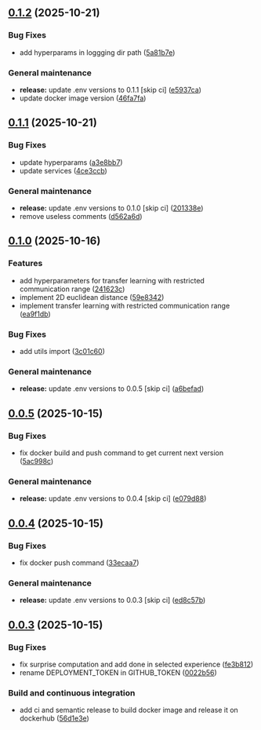 ## [0.1.2](https://github.com/domm99/experiments-2025-TCD-marl-neighbor-TL/compare/0.1.1...0.1.2) (2025-10-21)

### Bug Fixes

* add hyperparams in loggging dir path ([5a81b7e](https://github.com/domm99/experiments-2025-TCD-marl-neighbor-TL/commit/5a81b7e874c09033f16fab2268d442d5f995c7c7))

### General maintenance

* **release:** update .env versions to 0.1.1 [skip ci] ([e5937ca](https://github.com/domm99/experiments-2025-TCD-marl-neighbor-TL/commit/e5937cae7f8edb5ac6dc4f734c09140cd95a20e8))
* update docker image version ([46fa7fa](https://github.com/domm99/experiments-2025-TCD-marl-neighbor-TL/commit/46fa7fa582ad62214e9f410a990b26df2e19d7af))

## [0.1.1](https://github.com/domm99/experiments-2025-TCD-marl-neighbor-TL/compare/0.1.0...0.1.1) (2025-10-21)

### Bug Fixes

* update hyperparams ([a3e8bb7](https://github.com/domm99/experiments-2025-TCD-marl-neighbor-TL/commit/a3e8bb73af82f03d9378a7bec22b344ca067cec9))
* update services ([4ce3ccb](https://github.com/domm99/experiments-2025-TCD-marl-neighbor-TL/commit/4ce3ccb2caeab6801e0e42f4f776b4d1dbc006d3))

### General maintenance

* **release:** update .env versions to 0.1.0 [skip ci] ([201338e](https://github.com/domm99/experiments-2025-TCD-marl-neighbor-TL/commit/201338ed5dbdd70305f98574a3e65f7f741a9375))
* remove useless comments ([d562a6d](https://github.com/domm99/experiments-2025-TCD-marl-neighbor-TL/commit/d562a6d56d5250b01b27d4e2f232a5a7e512dd9a))

## [0.1.0](https://github.com/domm99/experiments-2025-TCD-marl-neighbor-TL/compare/0.0.5...0.1.0) (2025-10-16)

### Features

* add hyperparameters for transfer learning with restricted communication range ([241623c](https://github.com/domm99/experiments-2025-TCD-marl-neighbor-TL/commit/241623c76d47bc915eeec2fc880998ed8fbc783b))
* implement 2D euclidean distance ([59e8342](https://github.com/domm99/experiments-2025-TCD-marl-neighbor-TL/commit/59e83420ceb747308fb06a5f6260522619359db6))
* implement transfer learning with restricted communication range ([ea9f1db](https://github.com/domm99/experiments-2025-TCD-marl-neighbor-TL/commit/ea9f1db3ad1904d9487cc48d20384754c788069b))

### Bug Fixes

* add utils import ([3c01c60](https://github.com/domm99/experiments-2025-TCD-marl-neighbor-TL/commit/3c01c6011565735effcd50d1c2dd9eca1b6258c4))

### General maintenance

* **release:** update .env versions to 0.0.5 [skip ci] ([a6befad](https://github.com/domm99/experiments-2025-TCD-marl-neighbor-TL/commit/a6befadcc529eee5192c31b8891927f0cb955ecf))

## [0.0.5](https://github.com/domm99/experiments-2025-TCD-marl-neighbor-TL/compare/0.0.4...0.0.5) (2025-10-15)

### Bug Fixes

* fix docker build and push command to get current next version ([5ac998c](https://github.com/domm99/experiments-2025-TCD-marl-neighbor-TL/commit/5ac998cffd03476eba296bc4d3f19818da0ad7e6))

### General maintenance

* **release:** update .env versions to 0.0.4 [skip ci] ([e079d88](https://github.com/domm99/experiments-2025-TCD-marl-neighbor-TL/commit/e079d88e1293d49bacef88343be6809fd4fe6cec))

## [0.0.4](https://github.com/domm99/experiments-2025-TCD-marl-neighbor-TL/compare/0.0.3...0.0.4) (2025-10-15)

### Bug Fixes

* fix docker push command ([33ecaa7](https://github.com/domm99/experiments-2025-TCD-marl-neighbor-TL/commit/33ecaa7d7fa27602e0b387b9a3cb4f448ee1d734))

### General maintenance

* **release:** update .env versions to 0.0.3 [skip ci] ([ed8c57b](https://github.com/domm99/experiments-2025-TCD-marl-neighbor-TL/commit/ed8c57ba0b620738d7e8b4cede755dddd76dd3a3))

## [0.0.3](https://github.com/domm99/experiments-2025-TCD-marl-neighbor-TL/compare/v0.0.2...0.0.3) (2025-10-15)

### Bug Fixes

* fix surprise computation and add done in selected experience ([fe3b812](https://github.com/domm99/experiments-2025-TCD-marl-neighbor-TL/commit/fe3b812df35711a3ec488b1b641726a8a1484954))
* rename DEPLOYMENT_TOKEN in GITHUB_TOKEN ([0022b56](https://github.com/domm99/experiments-2025-TCD-marl-neighbor-TL/commit/0022b56c84fb8352742be93b88fe057b3b70f310))

### Build and continuous integration

* add ci and semantic release to build docker image and release it on dockerhub ([56d1e3e](https://github.com/domm99/experiments-2025-TCD-marl-neighbor-TL/commit/56d1e3ebb59bc30dde90cc52d127e370331e4437))
